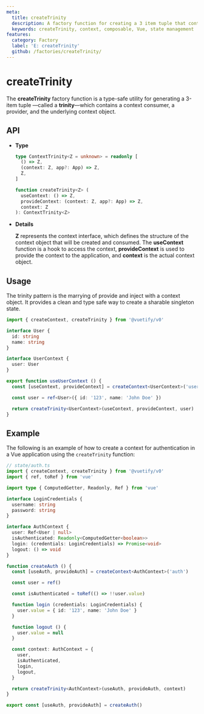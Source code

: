 ```yaml
---
meta:
  title: createTrinity
  description: A factory function for creating a 3 item tuple that contains a context consumer, a provider, and the actual context object, allowing for easy state management and sharing across components.
  keywords: createTrinity, context, composable, Vue, state management
features:
  category: Factory
  label: 'E: createTrinity'
  github: /factories/createTrinity/
---
```


# createTrinity

The **createTrinity** factory function is a type-safe utility for generating a 3-item tuple —called a **trinity**—which contains a context consumer, a provider, and the underlying context object.

<DocsPageFeatures :frontmatter />

## API

- **Type**
  ```ts
  type ContextTrinity<Z = unknown> = readonly [
    () => Z,
    (context: Z, app?: App) => Z,
    Z,
  ]

  function createTrinity<Z> (
    useContext: () => Z,
    provideContext: (context: Z, app?: App) => Z,
    context: Z
  ): ContextTrinity<Z>
  ```
- **Details**

  **Z** represents the context interface, which defines the structure of the context object that will be created and consumed. The **useContext** function is a hook to access the context, **provideContext** is used to provide the context to the application, and **context** is the actual context object.

## Usage

The trinity pattern is the marrying of provide and inject with a context object. It provides a clean and type safe way to create a sharable singleton state.

```ts
import { createContext, createTrinity } from '@vuetify/v0'

interface User {
  id: string
  name: string
}

interface UserContext {
  user: User
}

export function useUserContext () {
  const [useContext, provideContext] = createContext<UserContext>('user')

  const user = ref<User>({ id: '123', name: 'John Doe' })

  return createTrinity<UserContext>(useContext, provideContext, user)
}
```

## Example

The following is an example of how to create a context for authentication in a Vue application using the `createTrinity` function:

```ts
// state/auth.ts
import { createContext, createTrinity } from '@vuetify/v0'
import { ref, toRef } from 'vue'

import type { ComputedGetter, Readonly, Ref } from 'vue'

interface LoginCredentials {
  username: string
  password: string
}

interface AuthContext {
  user: Ref<User | null>
  isAuthenticated: Readonly<ComputedGetter<boolean>>
  login: (credentials: LoginCredentials) => Promise<void>
  logout: () => void
}

function createAuth () {
  const [useAuth, provideAuth] = createContext<AuthContext>('auth')

  const user = ref()

  const isAuthenticated = toRef(() => !!user.value)

  function login (credentials: LoginCredentials) {
    user.value = { id: '123', name: 'John Doe' }
  }

  function logout () {
    user.value = null
  }

  const context: AuthContext = {
    user,
    isAuthenticated,
    login,
    logout,
  }

  return createTrinity<AuthContext>(useAuth, provideAuth, context)
}

export const [useAuth, provideAuth] = createAuth()
```

